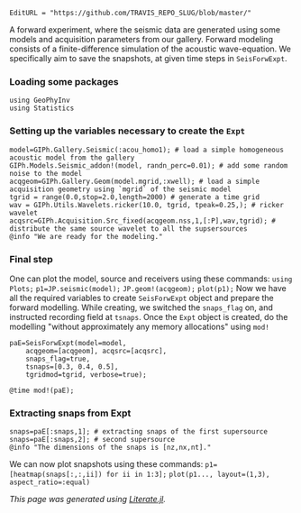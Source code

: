 ```@meta
EditURL = "https://github.com/TRAVIS_REPO_SLUG/blob/master/"
```

A forward experiment, where the seismic data are generated
using some models and acquisition parameters from our gallery.
Forward modeling consists of a finite-difference simulation of the acoustic wave-equation.
We specifically aim to save the snapshots, at given time steps in `SeisForwExpt`.

### Loading some packages

```@example create_snaps
using GeoPhyInv
using Statistics
```

### Setting up the variables necessary to create the `Expt`

```@example create_snaps
model=GIPh.Gallery.Seismic(:acou_homo1); # load a simple homogeneous acoustic model from the gallery
GIPh.Models.Seismic_addon!(model, randn_perc=0.01); # add some random noise to the model
acqgeom=GIPh.Gallery.Geom(model.mgrid,:xwell); # load a simple acquisition geometry using `mgrid` of the seismic model
tgrid = range(0.0,stop=2.0,length=2000) # generate a time grid
wav = GIPh.Utils.Wavelets.ricker(10.0, tgrid, tpeak=0.25,); # ricker wavelet
acqsrc=GIPh.Acquisition.Src_fixed(acqgeom.nss,1,[:P],wav,tgrid); # distribute the same source wavelet to all the supsersources
@info "We are ready for the modeling."
```

### Final step

One can plot the model, source and receivers using these commands:
`using Plots;`
`p1=JP.seismic(model);`
`JP.geom!(acqgeom);`
`plot(p1);`
Now we have all the required variables to create `SeisForwExpt` object and
prepare the forward modelling.
While creating, we switched the `snaps_flag` on, and instructed recording field at
`tsnaps`.
Once the `Expt` object is created, do the modelling "without approximately any
memory allocations" using `mod!`

```@example create_snaps
paE=SeisForwExpt(model=model,
	acqgeom=[acqgeom], acqsrc=[acqsrc],
	snaps_flag=true,
	tsnaps=[0.3, 0.4, 0.5],
	tgridmod=tgrid, verbose=true);

@time mod!(paE);
```

### Extracting snaps from Expt

```@example create_snaps
snaps=paE[:snaps,1]; # extracting snaps of the first supersource
snaps=paE[:snaps,2]; # second supersource
@info "The dimensions of the snaps is [nz,nx,nt]."
```

We can now plot snapshots using these commands:
`p1=[heatmap(snaps[:,:,ii]) for ii in 1:3];`
`plot(p1..., layout=(1,3), aspect_ratio=:equal)`

*This page was generated using [Literate.jl](https://github.com/fredrikekre/Literate.jl).*

